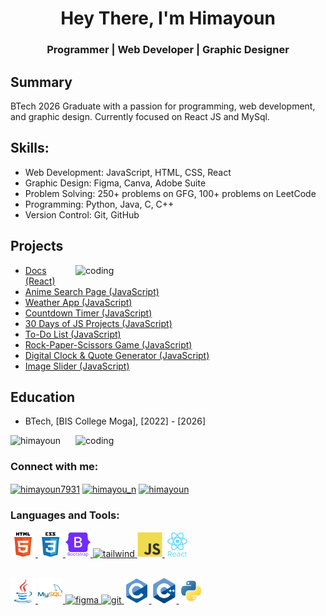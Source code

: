 
<h1 align="center">Hey There, I'm Himayoun</h1>
<h3 align="center">Programmer | Web Developer | Graphic Designer</h3>


## Summary
BTech 2026 Graduate with a passion for programming, web development, and graphic design. Currently focused on React JS and MySql.



## Skills: 
- Web Development: JavaScript, HTML, CSS, React
- Graphic Design: Figma, Canva, Adobe Suite
- Problem Solving: 250+ problems on GFG, 100+ problems on LeetCode
- Programming: Python, Java, C, C++
- Version Control: Git, GitHub





## Projects
<img align="right" alt="coding" width="400" src="https://media.giphy.com/media/zOvBKUUEERdNm/giphy.gif"/>

- [Docs (React)](https://docs-sheriyans.netlify.app/)
- [Anime Search Page (JavaScript)](https://himayoun.github.io/30DaysOfJs/LearningJSAfter30Days/animePage/index.html)
- [Weather App (JavaScript)](https://himayoun.github.io/30DaysOfJs/week3/WeatherApp/index.html)
- [Countdown Timer (JavaScript)](https://himayoun.github.io/30DaysOfJs/week2/moreOnSameTopics/countDownTimer/index.html)
- [30 Days of JS Projects (JavaScript)](https://himayoun.github.io/30DaysOfJs/)
- [To-Do List (JavaScript)](https://himayoun.github.io/30DaysOfJs/week2/moreOnSameTopics/ToDolist/toDoList.html)
- [Rock-Paper-Scissors Game (JavaScript)](https://himayoun.github.io/30DaysOfJs/week3/Rock,Paper,Scissors/index.html)
- [Digital Clock & Quote Generator (JavaScript)](https://himayoun.github.io/30DaysOfJs/week3/digital_clock/index.html)
- [Image Slider (JavaScript)](https://himayoun.github.io/30DaysOfJs/week4/image_Slider/index.html)



## Education
- BTech, [BIS College Moga], [2022] - [2026]

<!--## Interests
- Continuous learning and improvement
-->

<img align="right" alt="coding" width="400" src="https://miro.medium.com/max/1360/1*IRGHmiGsa16stedQvIaZfw.gif"/>





<p align="left"> <img src="https://komarev.com/ghpvc/?username=himayoun&label=Profile%20views&color=0e75b6&style=flat" alt="himayoun" /> </p>

<h3 align="left">Connect with me:</h3>
<p align="left">
<a href="https://linkedin.com/in/himayoun7931" target="blank"><img align="center" src="https://raw.githubusercontent.com/rahuldkjain/github-profile-readme-generator/master/src/images/icons/Social/linked-in-alt.svg" alt="himayoun7931" height="30" width="40" /></a>
<a href="https://instagram.com/himayou_n" target="blank"><img align="center" src="https://raw.githubusercontent.com/rahuldkjain/github-profile-readme-generator/master/src/images/icons/Social/instagram.svg" alt="himayou_n" height="30" width="40" /></a>
<a href="https://auth.geeksforgeeks.org/user/himayoun" target="blank"><img align="center" src="https://raw.githubusercontent.com/rahuldkjain/github-profile-readme-generator/master/src/images/icons/Social/geeks-for-geeks.svg" alt="himayoun" height="30" width="40" /></a>
</p>

<h3 align="left">Languages and Tools:</h3>

<p align="left"> 

<a href="https://www.w3.org/html/" target="_blank" rel="noreferrer"> <img src="https://raw.githubusercontent.com/devicons/devicon/master/icons/html5/html5-original-wordmark.svg" alt="html5" width="40" height="40"/> </a> <a href="https://www.w3schools.com/css/" target="_blank" rel="noreferrer"> <img src="https://raw.githubusercontent.com/devicons/devicon/master/icons/css3/css3-original-wordmark.svg" alt="css3" width="40" height="40"/> </a> <a href="https://getbootstrap.com" target="_blank" rel="noreferrer"> <img src="https://raw.githubusercontent.com/devicons/devicon/master/icons/bootstrap/bootstrap-plain-wordmark.svg" alt="bootstrap" width="40" height="40"/> </a><a href="https://tailwindcss.com/" target="_blank" rel="noreferrer"> <img src="https://www.vectorlogo.zone/logos/tailwindcss/tailwindcss-icon.svg" alt="tailwind" width="40" height="40"/> </a> <a href="https://developer.mozilla.org/en-US/docs/Web/JavaScript" target="_blank" rel="noreferrer"> <img src="https://raw.githubusercontent.com/devicons/devicon/master/icons/javascript/javascript-original.svg" alt="javascript" width="40" height="40"/> </a> <a href="https://reactjs.org/" target="_blank" rel="noreferrer"> <img src="https://raw.githubusercontent.com/devicons/devicon/master/icons/react/react-original-wordmark.svg" alt="react" width="40" height="40"/> </a>

<br/>
<a href="https://www.java.com" target="_blank" rel="noreferrer"> <img src="https://raw.githubusercontent.com/devicons/devicon/master/icons/java/java-original.svg" alt="java" width="40" height="40"/> </a> <a href="https://www.mysql.com/" target="_blank" rel="noreferrer"> <img src="https://raw.githubusercontent.com/devicons/devicon/master/icons/mysql/mysql-original-wordmark.svg" alt="mysql" width="40" height="40"/> </a> <a href="https://www.figma.com/" target="_blank" rel="noreferrer"> <img src="https://www.vectorlogo.zone/logos/figma/figma-icon.svg" alt="figma" width="40" height="40"/> </a> <a href="https://git-scm.com/" target="_blank" rel="noreferrer"> <img src="https://www.vectorlogo.zone/logos/git-scm/git-scm-icon.svg" alt="git" width="40" height="40"/> </a> <a href="https://www.cprogramming.com/" target="_blank" rel="noreferrer"> <img src="https://raw.githubusercontent.com/devicons/devicon/master/icons/c/c-original.svg" alt="c" width="40" height="40"/> </a> <a href="https://www.w3schools.com/cpp/" target="_blank" rel="noreferrer"> <img src="https://raw.githubusercontent.com/devicons/devicon/master/icons/cplusplus/cplusplus-original.svg" alt="cplusplus" width="40" height="40"/> </a> <a href="https://www.python.org" target="_blank" rel="noreferrer"> <img src="https://raw.githubusercontent.com/devicons/devicon/master/icons/python/python-original.svg" alt="python" width="40" height="40"/> </a> 




</p>

<br/>
<br/>


<!--<p><img align="center" src="https://github-readme-stats.vercel.app/api/top-langs?username=himayoun&show_icons=true&locale=en&layout=compact" alt="himayoun" /> </p>-->
